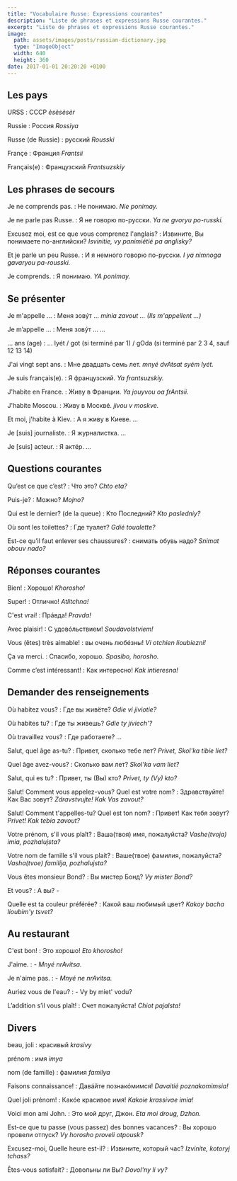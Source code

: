 ```yaml
---
title: "Vocabulaire Russe: Expressions courantes"
description: "Liste de phrases et expressions Russe courantes."
excerpt: "Liste de phrases et expressions Russe courantes."
image:
  path: assets/images/posts/russian-dictionary.jpg
  type: "ImageObject"
  width: 640
  height: 360
date: 2017-01-01 20:20:20 +0100
---
```

## Les pays

URSS
: СССР
*èsèsèsèr*

Russie
: Россия
*Rossiya*

Russe (de Russie)
: русский
*Rousski*

Françe
: Франция
*Frantsii*

Français(e)
: Французский
*Frantsuzskiy*


## Les phrases de secours

Je ne comprends pas.
: Не понимаю.
*Nie ponimay.*

Je ne parle pas Russe.
: Я не говорю по-русски.
*Ya ne gvoryu po-russki.*

Excusez moi, est ce que vous comprenez l'anglais?
: Извините, Вы понимаете по-английски?
*Isvinitie, vy panimiétié pa anglisky?*

Et je parle un peu Russe.
: И я немного говорю по-русски.
*I ya nimnoga gavaryou pa-rousski.*

Je comprends.
: Я понимаю.
*YA ponimay.*


## Se présenter

Je m'appelle ...
: Меня зoвýт ...
*minia zavout ... (Ils m'appellent ...)*

Je m’appelle ...
: Меня зoвýт ...
*...*

... ans (age)
: ... lyét / got (si terminé par 1) / gOda (si terminé par 2 3 4, sauf 12 13 14)

J'ai vingt sept ans.
: Мне двадцать семь лет.
*mnyé dvAtsat syém lyét.*

Je suis français(e).
: Я французский.
*Ya frantsuzskiy.*

J'habite en France.
: Живу в Франции.
*Ya jouyvou oa frAntsii.*

J'habite Moscou.
: Живу в Москвé.
*jivou v moskve.*

Et moi, j'habite à Kiev.
: А я живу в Киеве.
*...*

Je [suis] journaliste.
: Я журналистка.
*...*

Je [suis] acteur.
: Я актëр.
*...*


## Questions courantes

Qu’est ce que c’est?
: Что это?
*Chto eta?*

Puis-je?
: Mожно?
*Mojno?*

Qui est le dernier? (de la queue)
: Kто Последний?
*Kto pasledniy?*

Où sont les toilettes?
: Где туалет?
*Gdié toualette?*

Est-ce qu’il faut enlever ses chaussures?
: cнимать обувь надо?
*Snimat obouv nado?*


## Réponses courantes

Bien!
: Хорошо!
*Khorosho!*

Super!
: Отлично!
*Atlitchna!*

С'est vrai!
: Прáвда!
*Pravda!*

Avec plaisir!
: C удoвóльcтвиeм!
*Soudavolstviem!*

Vous (êtes) très aimable!
: вы очень любéзны!
*Vi otchien lioubiezni!*

Ça va merci.
: Спасибо, хорошо.
*Spasibo, horosho.*

Comme c’est intéressant!
: Как интересно!
*Kak intieresna!*


## Demander des renseignements

Où habitez vous?
: Где вы живëте?
*Gdie vi jiviotie?*

Où habites tu?
: Где ты живешь?
*Gdie ty jiviech'?*

Où travaillez vous?
: Где работаете?
*...*

Salut, quel âge as-tu?
: Привет, сколько тебe лeт?
*Privet, Skol'ka tibie liet?*

Quel âge avez-vous?
: Сколько вaм лeт?
*Skol'ka vam liet?*

Salut, qui es tu?
: Привет, ты (Вы) кто?
*Privet, ty (Vy) kto?*

Salut! Comment vous appelez-vous? Quel est votre nom?
: Здравствуйте! Как Вас зовут?
*Zdravstvujte! Kak Vas zavout?*

Salut! Comment t'appelles-tu? Quel est ton nom?
: Привет! Как тебя зовут?
*Privet! Kak tebia zavout?*

Votre prénom, s'il vous plaît?
: Ваша(твоя) имя, пожалуйста?
*Vashe(tvoja) imia, pozhalujsta?*

Votre nom de famille s'il vous plait?
: Ваше(твое) фамилия, пожалуйста?
*Vasha(tvoe) familija, pozhalujsta?*

Vous êtes monsieur Bond?
: Вы мистер Бонд?
*Vy mister Bond?*

Et vous?
: А вы?
*-*

Quelle est ta couleur préférée?
: Какой ваш любимый цвет?
*Kakoy bacha lioubim'y tsvet?*


## Au restaurant

C'est bon!
: Это хорошо!
*Eto khorosho!*

J'aime.
: -
*Mnyé nrAvitsa.*

Je n'aime pas.
: -
*Mnyé ne nrAvitsa.*

Auriez vous de l'eau?
: -
Vy by miet' vodu?

L’addition s’il vous plaît!
: Счет пожалуйста!
*Chiot pajalsta!*


## Divers

beau, joli
: красивый
*krasivy*

prénom
: имя
*imya*

nom (de famille)
: фамилия
*familya*

Faisons connaissance!
: Дaвáйтe пoзнaкóмимcя!
*Davaitié poznakomimsia!*

Quel joli prénom!
: Какóе красивое имя!
*Kakoie krassivae imia!*

Voici mon ami John.
: Это мой друг, Джон.
*Eta moi droug, Dzhon.*

Est-ce que tu passe (vous passez) des bonnes vacances?
: Вы хорошо провели отпуск?
*Vy horosho proveli otpousk?*

Excusez-moi, Quelle heure est-il?
: Извините, который час?
*Izvinite, kotoryj tchass?*

Êtes-vous satisfait?
: Довольны ли Вы?
*Dovol'ny li vy?*
